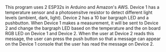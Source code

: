 This program uses 2 ESP32s in Arduino and Amazon's AWS. Device 1 has a temperature sensor and a photosensitve resistor to detect different light levels (ambient, dark, light). Device 2 has a 10 bar bargraph LED and a pushbutton. When Device 1 makes a measurement, it will be sent to Device 2 and change the bargraph LED based on the temperature and the on board RGB LED on Device 1 and Device 2. When the user at Device 2 reads this message, the user can press the push button so that a message can appear on the Device 1 console that the user has read the message on Device 2. 
